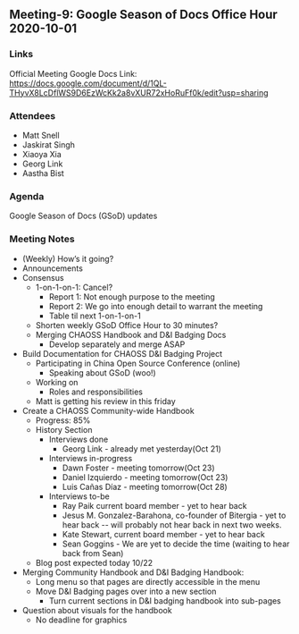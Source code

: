 ## Meeting-9: Google Season of Docs Office Hour 2020-10-01

### Links
Official Meeting Google Docs Link: https://docs.google.com/document/d/1QL-THyvX8LcDflWS9D6EzWcKk2a8vXUR72xHoRuFf0k/edit?usp=sharing

### Attendees
* Matt Snell
* Jaskirat Singh
* Xiaoya Xia
* Georg Link
* Aastha Bist


### Agenda
Google Season of Docs (GSoD) updates

### Meeting Notes
* (Weekly) How’s it going?
* Announcements
* Consensus
  * 1-on-1-on-1: Cancel?
    * Report 1: Not enough purpose to the meeting
    * Report 2: We go into enough detail to warrant the meeting
    * Table til next 1-on-1-on-1
  * Shorten weekly GSoD Office Hour to 30 minutes?
  * Merging CHAOSS Handbook and D&I Badging Docs
    * Develop separately and merge ASAP
* Build Documentation for CHAOSS D&I Badging Project
  * Participating in China Open Source Conference (online)
    * Speaking about GSoD (woo!)
  * Working on
    * Roles and responsibilities
  * Matt is getting his review in this friday
* Create a CHAOSS Community-wide Handbook
  * Progress: 85%
  * History Section
    * Interviews done
      * Georg Link - already met yesterday(Oct 21)
    * Interviews in-progress
      * Dawn Foster - meeting tomorrow(Oct 23)
      * Daniel Izquierdo - meeting tomorrow(Oct 23)
      * Luis Cañas Díaz - meeting tomorrow(Oct 28)
    * Interviews to-be
      * Ray Paik current board member - yet to hear back
      * Jesus M. Gonzalez-Barahona, co-founder of Bitergia - yet to hear back -- will probably not hear back in next two weeks.
      * Kate Stewart, current board member - yet to hear back
      * Sean Goggins - We are yet to decide the time (waiting to hear back from Sean)
  * Blog post expected today 10/22
* Merging Community Handbook and D&I Badging Handbook:
  * Long menu so that pages are directly accessible in the menu
  * Move D&I Badging pages over into a new section
    * Turn current sections in D&I badging handbook into sub-pages
* Question about visuals for the handbook
  * No deadline for graphics
